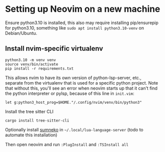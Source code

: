 # Setting up Neovim on a new machine

Ensure python3.10 is installed, this also may require installing pip/ensurepip
for python3.10, something like `sudo apt install python3.10-venv` on
Debian/Ubuntu.

## Install nvim-specific virtualenv

```
python3.10 -m venv venv
source venv/bin/activate
pip install -r requirements.txt
```

This allows nvim to have its own version of python-lsp-server, etc., separate
from the virtualenv that is used for a specific python project. Note that without this,
you'll see an error when neovim starts up that it can't find the python interpreter
or pylsp, because of this line in `init.vim`:

```
let g:python3_host_prog=$HOME."/.config/nvim/venv/bin/python3"
```

Install the tree sitter CLI

```
cargo install tree-sitter-cli
```


Optionally install [sumneko](https://github.com/sumneko/lua-language-server)
in `~/.local/lua-language-server` (todo to automate this installation)

Then open neovim and run `:PlugInstall` and `:TSInstall all`
